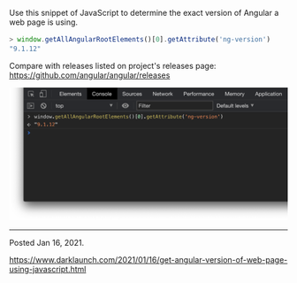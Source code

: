 Use this snippet of JavaScript to determine the exact version of Angular a web page is using.

```javascript
> window.getAllAngularRootElements()[0].getAttribute('ng-version')
"9.1.12"
```

Compare with releases listed on project's releases page:
https://github.com/angular/angular/releases

<img alt="" src="/img/uploads/2021-01/javascript-get-angular-version.png" />

---

Posted Jan 16, 2021.

https://www.darklaunch.com/2021/01/16/get-angular-version-of-web-page-using-javascript.html